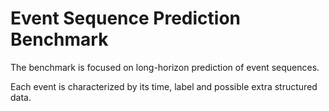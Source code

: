 # Event Sequence Prediction Benchmark

The benchmark is focused on long-horizon prediction of event sequences.

Each event is characterized by its time, label and possible extra structured data.
